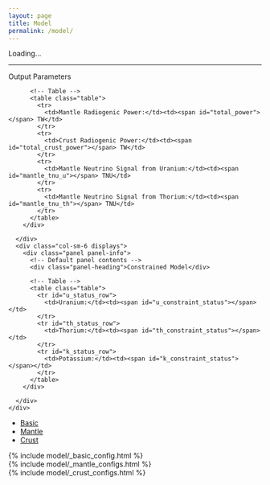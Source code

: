 ```yaml
---
layout: page
title: Model
permalink: /model/
---
```


<link rel="stylesheet" type="text/css" href="/static/css/nu_model.css">

<div class="row">
  <div class="col-sm-8 ">
    <div class="row">
      <div class="col-12 plot_container" id="plot_container">
      </div>
    </div>
    <div class="row">
      <div class="col-12 colorbar">
      </div>
    </div>
    <div class="row">
      <div class="col-12 scale_labels">
        <span id="sl_0_pc"></span>
        <span id="sl_25_pc"></span>
        <span id="sl_50_pc"></span>
        <span id="sl_75_pc"></span>
        <span id="sl_100_pc"></span>
      </div>
    </div>
    <div class="row">
      <div class="col-12 scale_title">
        <span id="scale_title_placeholder">Loading...</span>
        <hr />
      </div>
    </div>
    <div class="row">
      <div class="col-sm-6 displays">
        <div class="panel panel-success">
          <!-- Default panel contents -->
          <div class="panel-heading">Output Parameters</div>

          <!-- Table -->
          <table class="table">
            <tr>
              <td>Mantle Radiogenic Power:</td><td><span id="total_power"></span> TW</td>
            </tr>
            <tr>
              <td>Crust Radiogenic Power:</td><td><span id="total_crust_power"></span> TW</td>
            </tr>
            <tr>
              <td>Mantle Neutrino Signal from Uranium:</td><td><span id="mantle_tnu_u"></span> TNU</td>
            </tr>
            <tr>
              <td>Mantle Neutrino Signal from Thorium:</td><td><span id="mantle_tnu_th"></span> TNU</td>
            </tr>
          </table>
        </div>

      </div>
      <div class="col-sm-6 displays">
        <div class="panel panel-info">
          <!-- Default panel contents -->
          <div class="panel-heading">Constrained Model</div>

          <!-- Table -->
          <table class="table">
            <tr id="u_status_row">
              <td>Uranium:</td><td><span id="u_constraint_status"></span></td>
            </tr>
            <tr id="th_status_row">
              <td>Thorium:</td><td><span id="th_constraint_status"></span></td>
            </tr>
            <tr id="k_status_row">
              <td>Potassium:</td><td><span id="k_constraint_status"></span></td>
            </tr>
          </table>
        </div>

      </div>
    </div>
  </div>
  <div class="col-sm-4">
    <ul class="nav nav-tabs">
      <li class="active"><a href="#basic" data-toggle="tab">Basic</a></li>
      <li><a href="#mantle" data-toggle="tab">Mantle</a></li>
      <li><a href="#crust" data-toggle="tab">Crust</a></li>
    </ul>
    <div class="tab-content">
      <div class="tab-pane active" id="basic">
        {% include model/_basic_config.html %}
      </div>
      <div class="tab-pane" id="mantle">
        {% include model/_mantle_configs.html %}
      </div>
      <div class="tab-pane" id="crust">
        {% include model/_crust_configs.html %}
      </div>
    </div>
  </div>
</div>
<script src="/static/js/heat_flow.js"></script>
<script src="/static/js/d3.v3.min.js"></script>
<script src="/static/js/d3.geo.projection.v0.min.js" charset="utf-8"></script>
<script src="/static/js/topojson.v1.min.js"></script>
<script src="/static/js/nu_model.js"></script>
